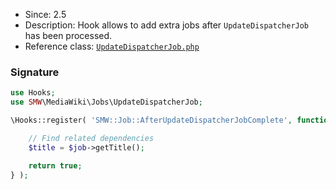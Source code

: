 * Since: 2.5
* Description: Hook allows to add extra jobs after `UpdateDispatcherJob` has been processed.
* Reference class: [`UpdateDispatcherJob.php`][UpdateDispatcherJob.php]

### Signature

```php
use Hooks;
use SMW\MediaWiki\Jobs\UpdateDispatcherJob;

\Hooks::register( 'SMW::Job::AfterUpdateDispatcherJobComplete', function( UpdateDispatcherJob $job ) {

	// Find related dependencies
	$title = $job->getTitle();

	return true;
} );
```

[UpdateDispatcherJob.php]:https://github.com/SemanticMediaWiki/SemanticMediaWiki/blob/master/src/MediaWiki/Jobs/UpdateDispatcherJob.php